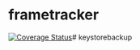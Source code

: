 # frametracker

[![Coverage Status](https://coveralls.io/repos/github/brotherlogic/frametracker/badge.svg)](https://coveralls.io/github/brotherlogic/frametracker)# keystorebackup
